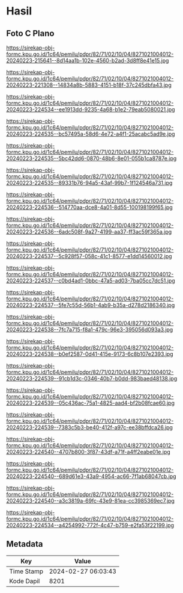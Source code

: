 # Hasil

## Foto C Plano

https://sirekap-obj-formc.kpu.go.id/1c64/pemilu/pdpr/82/71/02/10/04/8271021004012-20240223-215641--8d14aa1b-102e-4560-b2ad-3d8ff8e41e15.jpg

https://sirekap-obj-formc.kpu.go.id/1c64/pemilu/pdpr/82/71/02/10/04/8271021004012-20240223-221308--14834a8b-5883-4151-b18f-37c245dbfa43.jpg

https://sirekap-obj-formc.kpu.go.id/1c64/pemilu/pdpr/82/71/02/10/04/8271021004012-20240223-224534--ee1913dd-9235-4a68-b1e2-79eab5080021.jpg

https://sirekap-obj-formc.kpu.go.id/1c64/pemilu/pdpr/82/71/02/10/04/8271021004012-20240223-224535--bc57495a-58d6-4e72-a4f1-25acabc5ad9e.jpg

https://sirekap-obj-formc.kpu.go.id/1c64/pemilu/pdpr/82/71/02/10/04/8271021004012-20240223-224535--5bc42dd6-0870-48b6-8e01-055b1ca8787e.jpg

https://sirekap-obj-formc.kpu.go.id/1c64/pemilu/pdpr/82/71/02/10/04/8271021004012-20240223-224535--89331b76-94a5-43af-99b7-1f124546a731.jpg

https://sirekap-obj-formc.kpu.go.id/1c64/pemilu/pdpr/82/71/02/10/04/8271021004012-20240223-224536--514770aa-dce8-4a01-8d55-100198199f65.jpg

https://sirekap-obj-formc.kpu.go.id/1c64/pemilu/pdpr/82/71/02/10/04/8271021004012-20240223-224536--6adc508f-9a27-4199-aa37-ff3ac59f365a.jpg

https://sirekap-obj-formc.kpu.go.id/1c64/pemilu/pdpr/82/71/02/10/04/8271021004012-20240223-224537--5c928f57-058c-41c1-8577-e1dd14560012.jpg

https://sirekap-obj-formc.kpu.go.id/1c64/pemilu/pdpr/82/71/02/10/04/8271021004012-20240223-224537--c0bd4ad1-0bbc-47a5-ad03-7ba05cc7dc51.jpg

https://sirekap-obj-formc.kpu.go.id/1c64/pemilu/pdpr/82/71/02/10/04/8271021004012-20240223-224537--5fe7c55d-56b1-4ab9-b35a-d278d2186340.jpg

https://sirekap-obj-formc.kpu.go.id/1c64/pemilu/pdpr/82/71/02/10/04/8271021004012-20240223-224538--7fc7a715-f8a1-479c-96e3-395056d093a3.jpg

https://sirekap-obj-formc.kpu.go.id/1c64/pemilu/pdpr/82/71/02/10/04/8271021004012-20240223-224538--b0ef2587-0d41-415e-9173-6c8b107e2393.jpg

https://sirekap-obj-formc.kpu.go.id/1c64/pemilu/pdpr/82/71/02/10/04/8271021004012-20240223-224539--91cb1d3c-0346-40b7-b0dd-983baed48138.jpg

https://sirekap-obj-formc.kpu.go.id/1c64/pemilu/pdpr/82/71/02/10/04/8271021004012-20240223-224539--05c436ac-75a1-4825-aad4-bf2b08fcae60.jpg

https://sirekap-obj-formc.kpu.go.id/1c64/pemilu/pdpr/82/71/02/10/04/8271021004012-20240223-224539--7383c5b3-be40-412f-a97c-ee38bffdca26.jpg

https://sirekap-obj-formc.kpu.go.id/1c64/pemilu/pdpr/82/71/02/10/04/8271021004012-20240223-224540--4707b800-3f87-43df-a71f-a4ff2eabe01e.jpg

https://sirekap-obj-formc.kpu.go.id/1c64/pemilu/pdpr/82/71/02/10/04/8271021004012-20240223-224540--689d61e3-43a9-4954-ac66-7f1ab68047cb.jpg

https://sirekap-obj-formc.kpu.go.id/1c64/pemilu/pdpr/82/71/02/10/04/8271021004012-20240223-224540--a3c3819a-69fc-43e9-81ea-cc3985369ec7.jpg

https://sirekap-obj-formc.kpu.go.id/1c64/pemilu/pdpr/82/71/02/10/04/8271021004012-20240223-224534--a4254992-772f-4c47-b759-e2fa53f22199.jpg


## Metadata

| Key        | Value               |
| ---------- | ------------------- |
| Time Stamp | 2024-02-27 06:03:43 |
| Kode Dapil | 8201                |



